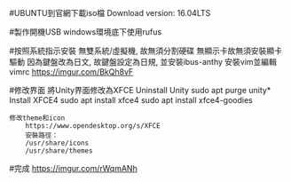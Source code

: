 #UBUNTU到官網下載iso檔
	Download version: 16.04LTS

#製作開機USB
	windows環境底下使用rufus

#按照系統指示安裝
	無雙系統/虛擬機, 故無須分割硬碟
	無顯示卡故無須安裝顯卡驅動
	因為鍵盤改為日文, 故鍵盤設定為日規, 並安裝ibus-anthy
	安裝vim並編輯vimrc
		https://imgur.com/BkQh8vF
	
#修改界面
	將Unity界面修改為XFCE
		Uninstall Unity
			sudo apt purge unity*
		Install XFCE4
			sudo apt install xfce4
			sudo apt install xfce4-goodies
	
	修改theme和icon
		https://www.opendesktop.org/s/XFCE
		安裝路徑：
		/usr/share/icons
		/usr/share/themes

#完成
	https://imgur.com/rWqmANh	

